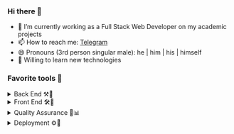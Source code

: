 ### Hi there 👋

- 🔭 I’m currently working as a Full Stack Web Developer on my academic projects
- 📫 How to reach me: [Telegram](https://t.me/jafetSuarez)
- 😄 Pronouns (3rd person singular male): he | him | his | himself 
- 🤿 Willing to learn new technologies 

### Favorite tools 🔨

<details>
  <summary>Back End ⚒🧪</summary>
  <ul>
  <li>PostgreSQL</li>
  <li>PostGIS</li>
  <li>SQLAlchemy</li>
  <li>GeoAlchemy 2</li>
  <li>Flask</li>
  <li>Flask-SocketIO</li>
  <li>responder.</li> 
  </ul>
</details>

<details>
  <summary>Front End 🛠🎨</summary>
  <ul>
    <li>HTML5</li>
    <li>Jinja 2</li>
    <li>CSS</li>
    <li>Bootstrap 4</li>
    <li>Google Maps JavaScript API</li>
    <li>React Hooks</li>
    <li>Material-UI</li>
  </ul>
</details>

<details>
  <summary>Quality Assurance 🏁📊</summary>
  <ul>
    <li>pytest</li>
    <li>Protractor</li>
    <li>APACHE JMeter</li>
  </ul>
</details>

<details>
  <summary>Deployment ⚙🚀</summary>
  <ul>
    <li>Waitress</li>
    <li>Docker</li>
    <li>Docker Compose</li>
  </ul>
</details>
